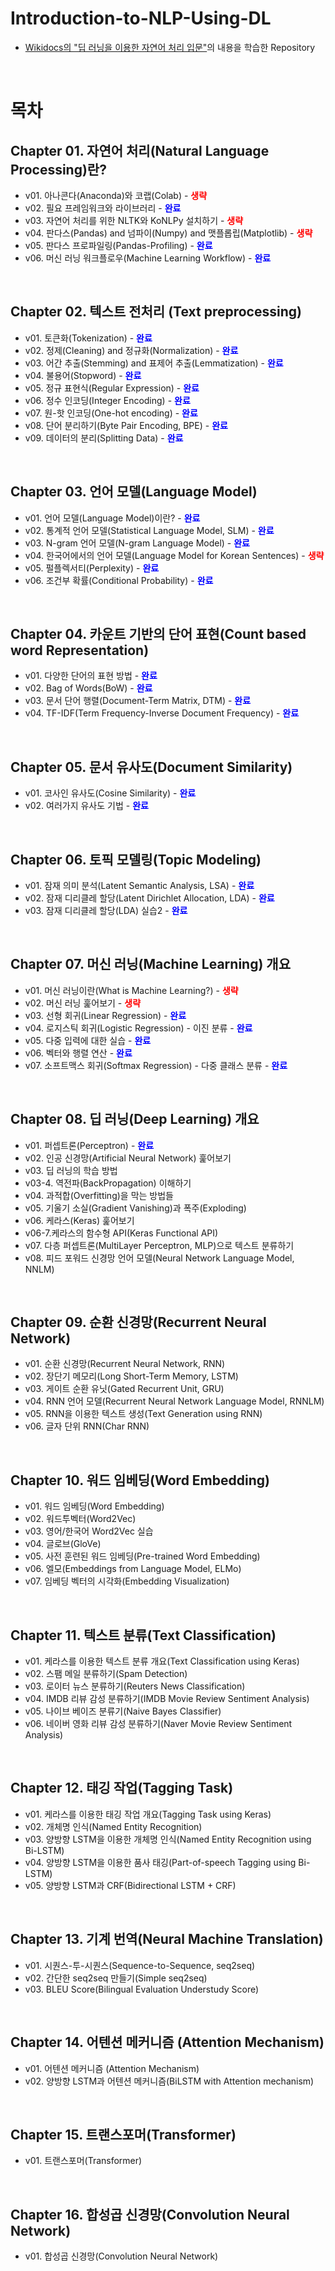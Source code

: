 # Introduction-to-NLP-Using-DL

- [Wikidocs의 "딥 러닝을 이용한 자연어 처리 입문"](https://wikidocs.net/book/2155)의 내용을 학습한 Repository

<br>

# 목차

## Chapter 01. 자연어 처리(Natural Language Processing)란?

- v01. 아나콘다(Anaconda)와 코랩(Colab) - <font color="red"><b>생략</b></font>
- v02. 필요 프레임워크와 라이브러리 - <font color="blue"><b>완료</b></font>
- v03. 자연어 처리를 위한 NLTK와 KoNLPy 설치하기 - <font color="red"><b>생략</b></font>
- v04. 판다스(Pandas) and 넘파이(Numpy) and 맷플롭립(Matplotlib) - <font color="red"><b>생략</b></font>
- v05. 판다스 프로파일링(Pandas-Profiling) - <font color="blue"><b>완료</b></font>
- v06. 머신 러닝 워크플로우(Machine Learning Workflow) - <font color="blue"><b>완료</b></font>

<br>

## Chapter 02. 텍스트 전처리 (Text preprocessing)

- v01. 토큰화(Tokenization) - <font color="blue"><b>완료</b></font>
- v02. 정제(Cleaning) and 정규화(Normalization) - <font color="blue"><b>완료</b></font>
- v03. 어간 추출(Stemming) and 표제어 추출(Lemmatization) - <font color="blue"><b>완료</b></font>
- v04. 불용어(Stopword) - <font color="blue"><b>완료</b></font>
- v05. 정규 표현식(Regular Expression) - <font color="blue"><b>완료</b></font>
- v06. 정수 인코딩(Integer Encoding) - <font color="blue"><b>완료</b></font>
- v07. 원-핫 인코딩(One-hot encoding) - <font color="blue"><b>완료</b></font>
- v08. 단어 분리하기(Byte Pair Encoding, BPE) - <font color="blue"><b>완료</b></font>
- v09. 데이터의 분리(Splitting Data) - <font color="blue"><b>완료</b></font>

<br>

## Chapter 03. 언어 모델(Language Model)

- v01. 언어 모델(Language Model)이란? - <font color="blue"><b>완료</b></font>
- v02. 통계적 언어 모델(Statistical Language Model, SLM) - <font color="blue"><b>완료</b></font>
- v03. N-gram 언어 모델(N-gram Language Model) - <font color="blue"><b>완료</b></font>
- v04. 한국어에서의 언어 모델(Language Model for Korean Sentences) - <font color="red"><b>생략</b></font>
- v05. 펄플렉서티(Perplexity) - <font color="blue"><b>완료</b></font>
- v06. 조건부 확률(Conditional Probability) - <font color="blue"><b>완료</b></font>

<br>

## Chapter 04. 카운트 기반의 단어 표현(Count based word Representation)

- v01. 다양한 단어의 표현 방법 - <font color="blue"><b>완료</b></font>
- v02. Bag of Words(BoW) - <font color="blue"><b>완료</b></font>
- v03. 문서 단어 행렬(Document-Term Matrix, DTM) - <font color="blue"><b>완료</b></font>
- v04. TF-IDF(Term Frequency-Inverse Document Frequency) - <font color="blue"><b>완료</b></font>

<br>

## Chapter 05. 문서 유사도(Document Similarity)

- v01. 코사인 유사도(Cosine Similarity) - <font color="blue"><b>완료</b></font>
- v02. 여러가지 유사도 기법 - <font color="blue"><b>완료</b></font>

<br>

## Chapter 06. 토픽 모델링(Topic Modeling)

- v01. 잠재 의미 분석(Latent Semantic Analysis, LSA) - <font color="blue"><b>완료</b></font>
- v02. 잠재 디리클레 할당(Latent Dirichlet Allocation, LDA) - <font color="blue"><b>완료</b></font>
- v03. 잠재 디리클레 할당(LDA) 실습2 - <font color="blue"><b>완료</b></font>

<br>

## Chapter 07. 머신 러닝(Machine Learning) 개요

- v01. 머신 러닝이란(What is Machine Learning?) - <font color="red"><b>생략</b></font>
- v02. 머신 러닝 훑어보기 - <font color="red"><b>생략</b></font>
- v03. 선형 회귀(Linear Regression) - <font color="blue"><b>완료</b></font>
- v04. 로지스틱 회귀(Logistic Regression) - 이진 분류 - <font color="blue"><b>완료</b></font>
- v05. 다중 입력에 대한 실습 - <font color="blue"><b>완료</b></font>
- v06. 벡터와 행렬 연산 - <font color="blue"><b>완료</b></font>
- v07. 소프트맥스 회귀(Softmax Regression) - 다중 클래스 분류 - <font color="blue"><b>완료</b></font>

<br>

## Chapter 08. 딥 러닝(Deep Learning) 개요

- v01. 퍼셉트론(Perceptron) - <font color="blue"><b>완료</b></font>
- v02. 인공 신경망(Artificial Neural Network) 훑어보기
- v03. 딥 러닝의 학습 방법
- v03-4. 역전파(BackPropagation) 이해하기
- v04. 과적합(Overfitting)을 막는 방법들
- v05. 기울기 소실(Gradient Vanishing)과 폭주(Exploding)
- v06. 케라스(Keras) 훑어보기
- v06-7.케라스의 함수형 API(Keras Functional API)
- v07. 다층 퍼셉트론(MultiLayer Perceptron, MLP)으로 텍스트 분류하기
- v08. 피드 포워드 신경망 언어 모델(Neural Network Language Model, NNLM)

<br>

## Chapter 09. 순환 신경망(Recurrent Neural Network)

- v01. 순환 신경망(Recurrent Neural Network, RNN)
- v02. 장단기 메모리(Long Short-Term Memory, LSTM)
- v03. 게이트 순환 유닛(Gated Recurrent Unit, GRU)
- v04. RNN 언어 모델(Recurrent Neural Network Language Model, RNNLM)
- v05. RNN을 이용한 텍스트 생성(Text Generation using RNN)
- v06. 글자 단위 RNN(Char RNN)

<br>

## Chapter 10. 워드 임베딩(Word Embedding)

- v01. 워드 임베딩(Word Embedding)
- v02. 워드투벡터(Word2Vec)
- v03. 영어/한국어 Word2Vec 실습
- v04. 글로브(GloVe)
- v05. 사전 훈련된 워드 임베딩(Pre-trained Word Embedding)
- v06. 엘모(Embeddings from Language Model, ELMo)
- v07. 임베딩 벡터의 시각화(Embedding Visualization)

<br>

## Chapter 11. 텍스트 분류(Text Classification)

- v01. 케라스를 이용한 텍스트 분류 개요(Text Classification using Keras)
- v02. 스팸 메일 분류하기(Spam Detection)
- v03. 로이터 뉴스 분류하기(Reuters News Classification)
- v04. IMDB 리뷰 감성 분류하기(IMDB Movie Review Sentiment Analysis)
- v05. 나이브 베이즈 분류기(Naive Bayes Classifier)
- v06. 네이버 영화 리뷰 감성 분류하기(Naver Movie Review Sentiment Analysis)

<br>

## Chapter 12. 태깅 작업(Tagging Task)

- v01. 케라스를 이용한 태깅 작업 개요(Tagging Task using Keras)
- v02. 개체명 인식(Named Entity Recognition)
- v03. 양방향 LSTM을 이용한 개체명 인식(Named Entity Recognition using Bi-LSTM)
- v04. 양방향 LSTM을 이용한 품사 태깅(Part-of-speech Tagging using Bi-LSTM)
- v05. 양방향 LSTM과 CRF(Bidirectional LSTM + CRF)

<br>

## Chapter 13. 기계 번역(Neural Machine Translation)

- v01. 시퀀스-투-시퀀스(Sequence-to-Sequence, seq2seq)
- v02. 간단한 seq2seq 만들기(Simple seq2seq)
- v03. BLEU Score(Bilingual Evaluation Understudy Score)

<br>

## Chapter 14. 어텐션 메커니즘 (Attention Mechanism)

- v01. 어텐션 메커니즘 (Attention Mechanism)
- v02. 양방향 LSTM과 어텐션 메커니즘(BiLSTM with Attention mechanism)

<br>

## Chapter 15. 트랜스포머(Transformer)

- v01. 트랜스포머(Transformer)

<br>

## Chapter 16. 합성곱 신경망(Convolution Neural Network)

- v01. 합성곱 신경망(Convolution Neural Network)

